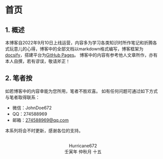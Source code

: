 # 首页

## 1. 概述

本博客自2022年9月10日上线运营，内容多为学习各类知识时所作笔记和折腾各式玩意儿的心得，博客中的全部文档以markdown格式编写，博客框架为[docsify](https://docsify.js.org/#/)，搭建平台为[GitHub Pages](https://pages.github.com/)。
博客中的内容有参考他人文章所作，亦有本人自撰，若有谬误，敬请斧正！

## 2. 笔者按

如若博客中的内容幸能为您所用，笔者不胜欢喜。
如有任何问题可通过如下方式与笔者取得联系：

- 微信：JohnDoe672
- QQ：274588969
- 邮箱：274588969@qq.com

本系列将会不时更新，感谢各位的支持。

</br>

<center>Hurricane672</center>

<center>壬寅年 仲秋月 十五</center>